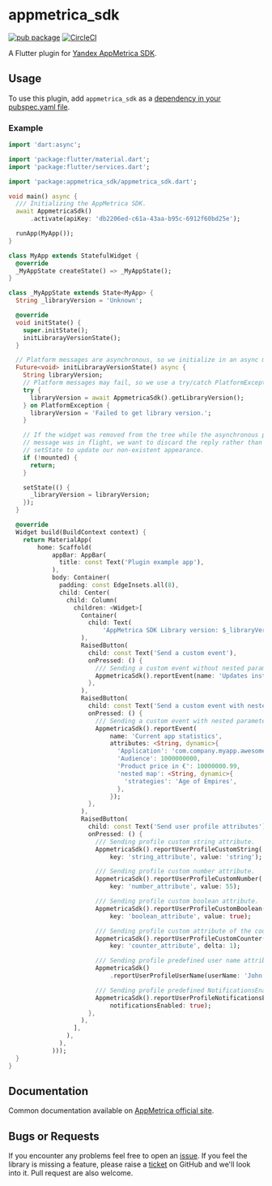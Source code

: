 # appmetrica_sdk

[![pub package](https://img.shields.io/pub/v/appmetrica_sdk.svg)](https://pub.dev/packages/appmetrica_sdk)
[![CircleCI](https://circleci.com/gh/EMALLStudio/appmetrica_sdk.svg?style=svg)](https://circleci.com/gh/EMALLStudio/appmetrica_sdk)

A Flutter plugin for [Yandex AppMetrica SDK][SITE].

## Usage
To use this plugin, add `appmetrica_sdk` as a [dependency in your pubspec.yaml file](https://flutter.dev/platform-plugins/).

### Example

``` dart
import 'dart:async';

import 'package:flutter/material.dart';
import 'package:flutter/services.dart';

import 'package:appmetrica_sdk/appmetrica_sdk.dart';

void main() async {
  /// Initializing the AppMetrica SDK.
  await AppmetricaSdk()
      .activate(apiKey: 'db2206ed-c61a-43aa-b95c-6912f60bd25e');

  runApp(MyApp());
}

class MyApp extends StatefulWidget {
  @override
  _MyAppState createState() => _MyAppState();
}

class _MyAppState extends State<MyApp> {
  String _libraryVersion = 'Unknown';

  @override
  void initState() {
    super.initState();
    initLibrarayVersionState();
  }

  // Platform messages are asynchronous, so we initialize in an async method.
  Future<void> initLibrarayVersionState() async {
    String libraryVersion;
    // Platform messages may fail, so we use a try/catch PlatformException.
    try {
      libraryVersion = await AppmetricaSdk().getLibraryVersion();
    } on PlatformException {
      libraryVersion = 'Failed to get library version.';
    }

    // If the widget was removed from the tree while the asynchronous platform
    // message was in flight, we want to discard the reply rather than calling
    // setState to update our non-existent appearance.
    if (!mounted) {
      return;
    }

    setState(() {
      _libraryVersion = libraryVersion;
    });
  }

  @override
  Widget build(BuildContext context) {
    return MaterialApp(
        home: Scaffold(
            appBar: AppBar(
              title: const Text('Plugin example app'),
            ),
            body: Container(
              padding: const EdgeInsets.all(8),
              child: Center(
                child: Column(
                  children: <Widget>[
                    Container(
                      child: Text(
                          'AppMetrica SDK Library version: $_libraryVersion\n'),
                    ),
                    RaisedButton(
                      child: const Text('Send a custom event'),
                      onPressed: () {
                        /// Sending a custom event without nested parameters.
                        AppmetricaSdk().reportEvent(name: 'Updates installed');
                      },
                    ),
                    RaisedButton(
                      child: const Text('Send a custom event with nested parameters'),
                      onPressed: () {
                        /// Sending a custom event with nested parameters.
                        AppmetricaSdk().reportEvent(
                            name: 'Current app statistics',
                            attributes: <String, dynamic>{
                              'Application': 'com.company.myapp.awesomeapp',
                              'Audience': 1000000000,
                              'Product price in €': 10000000.99,
                              'nested map': <String, dynamic>{
                                'strategies': 'Age of Empires',
                              },
                            });
                      },
                    ),
                    RaisedButton(
                      child: const Text('Send user profile attributes'),
                      onPressed: () {
                        /// Sending profile custom string attribute.
                        AppmetricaSdk().reportUserProfileCustomString(
                            key: 'string_attribute', value: 'string');

                        /// Sending profile custom number attribute.
                        AppmetricaSdk().reportUserProfileCustomNumber(
                            key: 'number_attribute', value: 55);

                        /// Sending profile custom boolean attribute.
                        AppmetricaSdk().reportUserProfileCustomBoolean(
                            key: 'boolean_attribute', value: true);

                        /// Sending profile custom attribute of the counter type.
                        AppmetricaSdk().reportUserProfileCustomCounter(
                            key: 'counter_attribute', delta: 1);

                        /// Sending profile predefined user name attribute.
                        AppmetricaSdk()
                            .reportUserProfileUserName(userName: 'John');

                        /// Sending profile predefined NotificationsEnabled attribute.
                        AppmetricaSdk().reportUserProfileNotificationsEnabled(
                            notificationsEnabled: true);
                      },
                    ),
                  ],
                ),
              ),
            )));
  }
}

```
## Documentation
Common documentation available on [AppMetrica official site][DOCUMENTATION].

## Bugs or Requests
If you encounter any problems feel free to open an [issue](https://github.com/EMALLStudio/appmetrica_sdk/issues/new). If you feel the library is missing a feature, please raise a [ticket](https://github.com/EMALLStudio/appmetrica_sdk/issues/new) on GitHub and we'll look into it. Pull request are also welcome. 

[SITE]: https://appmetrica.yandex.com "Yandex AppMetrica site"
[DOCUMENTATION]: https://appmetrica.yandex.com/docs/quick-start/concepts/quick-start.html "Yandex AppMetrica documentation"
